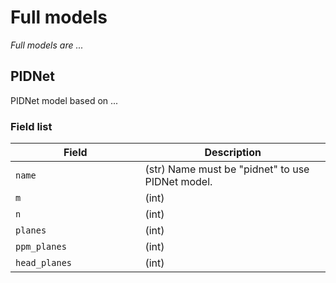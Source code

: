 # Full models

*Full models are ...*

## PIDNet

PIDNet model based on ...

### Field list

| Field <img width=200/> | Description |
|---|---|
| `name` | (str) Name must be "pidnet" to use PIDNet model. |
| `m` | (int) |
| `n` | (int) |
| `planes` | (int) |
| `ppm_planes` | (int) |
| `head_planes` | (int) |
